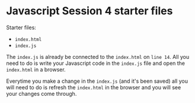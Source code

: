# Javascript Session 4 starter files

Starter files:

- `index.html`
- `index.js`

The `index.js` is already be connected to the `index.html` on `line 14`. All you need to do is write your Javascript code in the `index.js` file and open the `index.html` in a browser.

Everytime you make a change in the `index.js` (and it's been saved) all you will need to do is refresh the `index.html` in the browser and you will see your changes come through.
